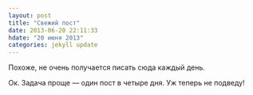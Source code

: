 ```yaml
---
layout: post
title: "Свежий пост"
date: 2013-06-20 22:11:33
hdate: "20 июня 2013"
categories: jekyll update
---
```

Похоже, не очень получается писать сюда каждый день.

Ок. Задача проще — один пост в четыре дня. Уж теперь не подведу!
